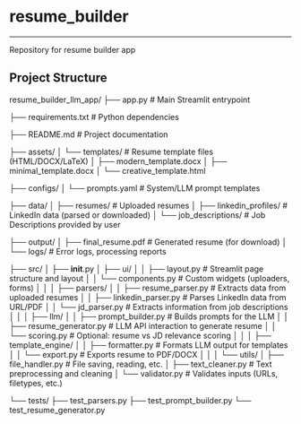 # resume_builder
----------------
Repository for resume builder app

## Project Structure

resume_builder_llm_app/
├── app.py                            # Main Streamlit entrypoint

├── requirements.txt                  # Python dependencies

├── README.md                         # Project documentation

├── assets/
│   └── templates/                    # Resume template files (HTML/DOCX/LaTeX)
│       ├── modern_template.docx
│       ├── minimal_template.docx
│       └── creative_template.html

├── configs/
│   └── prompts.yaml                  # System/LLM prompt templates

├── data/
│   ├── resumes/                      # Uploaded resumes
│   ├── linkedin_profiles/           # LinkedIn data (parsed or downloaded)
│   └── job_descriptions/            # Job Descriptions provided by user

├── output/
│   ├── final_resume.pdf             # Generated resume (for download)
│   └── logs/                        # Error logs, processing reports

├── src/
│   ├── __init__.py
│   ├── ui/
│   │   ├── layout.py                # Streamlit page structure and layout
│   │   └── components.py           # Custom widgets (uploaders, forms)
│   │
│   ├── parsers/
│   │   ├── resume_parser.py        # Extracts data from uploaded resumes
│   │   ├── linkedin_parser.py      # Parses LinkedIn data from URL/PDF
│   │   └── jd_parser.py            # Extracts information from job descriptions
│   │
│   ├── llm/
│   │   ├── prompt_builder.py       # Builds prompts for the LLM
│   │   ├── resume_generator.py     # LLM API interaction to generate resume
│   │   └── scoring.py              # Optional: resume vs JD relevance scoring
│   │
│   ├── template_engine/
│   │   ├── formatter.py            # Formats LLM output for templates
│   │   └── export.py               # Exports resume to PDF/DOCX
│   │
│   └── utils/
│       ├── file_handler.py         # File saving, reading, etc.
│       ├── text_cleaner.py         # Text preprocessing and cleaning
│       └── validator.py            # Validates inputs (URLs, filetypes, etc.)

└── tests/
    ├── test_parsers.py
    ├── test_prompt_builder.py
    └── test_resume_generator.py

